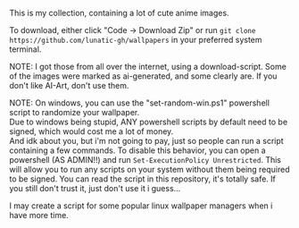 This is my collection, containing a lot of cute anime images.

To download, either click "Code -> Download Zip" or run `git clone https://github.com/lunatic-gh/wallpapers` in your preferred system terminal.

NOTE: I got those from all over the internet, using a download-script. Some of the images were marked as ai-generated, and some clearly are. If you don't like AI-Art, don't use them.

NOTE: On windows, you can use the "set-random-win.ps1" powershell script to randomize your wallpaper.<br>
Due to windows being stupid, ANY powershell scripts by default need to be signed, which would cost me a lot of money.<br>
And idk about you, but i'm not going to pay, just so people can run a script containing a few commands.
To disable this behavior, you can open a powershell (AS ADMIN!!) and run `Set-ExecutionPolicy Unrestricted`. This will allow you to run any scripts on your system without them being required to be signed.
You can read the script in this repository, it's totally safe. If you still don't trust it, just don't use it i guess...

I may create a script for some popular linux wallpaper managers when i have more time.